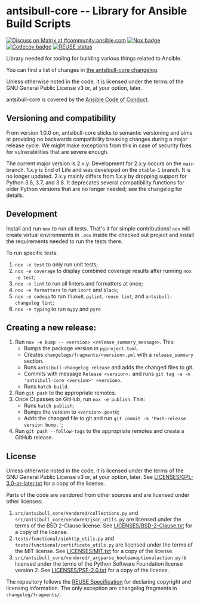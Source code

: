 <!--
Copyright (c) Ansible Project
GNU General Public License v3.0+ (see LICENSES/GPL-3.0-or-later.txt or https://www.gnu.org/licenses/gpl-3.0.txt)
SPDX-License-Identifier: GPL-3.0-or-later
-->

# antsibull-core -- Library for Ansible Build Scripts
[![Discuss on Matrix at #community:ansible.com](https://img.shields.io/matrix/community:ansible.com.svg?server_fqdn=ansible-accounts.ems.host&label=Discuss%20on%20Matrix%20at%20%23community:ansible.com&logo=matrix)](https://matrix.to/#/#community:ansible.com)
[![Nox badge](https://github.com/ansible-community/antsibull-core/actions/workflows/nox.yml/badge.svg)](https://github.com/ansible-community/antsibull-core/actions/workflows/nox.yml)
[![Codecov badge](https://img.shields.io/codecov/c/github/ansible-community/antsibull-core)](https://codecov.io/gh/ansible-community/antsibull-core)
[![REUSE status](https://api.reuse.software/badge/github.com/ansible-community/antsibull-core)](https://api.reuse.software/info/github.com/ansible-community/antsibull-core)

Library needed for tooling for building various things related to Ansible.

You can find a list of changes in [the antsibull-core changelog](./CHANGELOG.rst).

Unless otherwise noted in the code, it is licensed under the terms of the GNU
General Public License v3 or, at your option, later.

antsibull-core is covered by the [Ansible Code of Conduct](https://docs.ansible.com/ansible/latest/community/code_of_conduct.html).

## Versioning and compatibility

From version 1.0.0 on, antsibull-core sticks to semantic versioning and aims at providing no backwards compatibility breaking changes during a major release cycle. We might make exceptions from this in case of security fixes for vulnerabilities that are severe enough.

The current major version is 2.x.y. Development for 2.x.y occurs on the `main` branch. 1.x.y is End of Life and was developed on the `stable-1` branch. It is no longer updated. 2.x.y mainly differs from 1.x.y by dropping support for Python 3.6, 3.7, and 3.8. It deprecates several compatibility functions for older Python versions that are no longer needed; see the changelog for details.

## Development

Install and run `nox` to run all tests. That's it for simple contributions!
`nox` will create virtual environments in `.nox` inside the checked out project
and install the requirements needed to run the tests there.

To run specific tests:

1. `nox -e test` to only run unit tests;
2. `nox -e coverage` to display combined coverage results after running `nox -e
   test`;
3. `nox -e lint` to run all linters and formatters at once;
4. `nox -e formatters` to run `isort` and `black`;
3. `nox -e codeqa` to run `flake8`, `pylint`, `reuse lint`, and `antsibull-changelog lint`;
6. `nox -e typing` to run `mypy` and `pyre`

## Creating a new release:

1. Run `nox -e bump -- <version> <release_summary_message>`. This:
   * Bumps the package version in `pyproject.toml`.
   * Creates `changelogs/fragments/<version>.yml` with a `release_summary` section.
   * Runs `antsibull-changelog release` and adds the changed files to git.
   * Commits with message `Release <version>.` and runs `git tag -a -m 'antsibull-core <version>' <version>`.
   * Runs `hatch build`.
2. Run `git push` to the appropriate remotes.
3. Once CI passes on GitHub, run `nox -e publish`. This:
   * Runs `hatch publish`;
   * Bumps the version to `<version>.post0`;
   * Adds the changed file to git and run `git commit -m 'Post-release version bump.'`;
4. Run `git push --follow-tags` to the appropriate remotes and create a GitHub release.

## License

Unless otherwise noted in the code, it is licensed under the terms of the GNU
General Public License v3 or, at your option, later. See
[LICENSES/GPL-3.0-or-later.txt](https://github.com/ansible-community/antsibull-changelog/tree/main/LICENSE)
for a copy of the license.

Parts of the code are vendored from other sources and are licensed under other licenses:
1. `src/antsibull_core/vendored/collections.py` and `src/antsibull_core/vendored/json_utils.py` are licensed under the terms of the BSD 2-Clause license. See [LICENSES/BSD-2-Clause.txt](https://github.com/ansible-community/antsibull-changelog/tree/main/LICENSES/BSD-2-Clause.txt) for a copy of the license.
2. `tests/functional/aiohttp_utils.py` and `tests/functional/certificate_utils.py` are licensed under the terms of the MIT license. See [LICENSES/MIT.txt](https://github.com/ansible-community/antsibull-changelog/tree/main/LICENSES/MIT.txt) for a copy of the license.
3. `src/antsibull_core/vendored/_argparse_booleanoptionalaction.py` is licensed under the terms of the Python Software Foundation license version 2. See [LICENSES/PSF-2.0.txt](https://github.com/ansible-community/antsibull-changelog/tree/main/LICENSES/PSF-2.0.txt) for a copy of the license.

The repository follows the [REUSE Specification](https://reuse.software/spec/) for declaring copyright and
licensing information. The only exception are changelog fragments in ``changelog/fragments/``.
